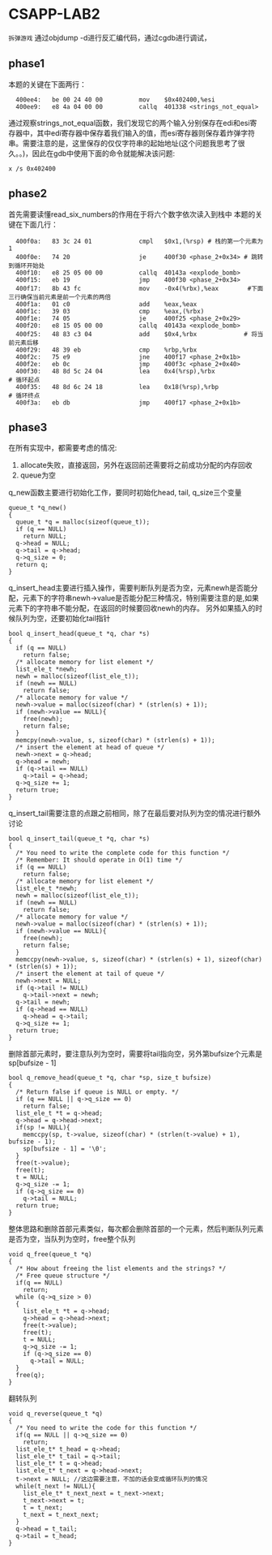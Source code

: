 # CSAPP-LAB2
``拆弹游戏``
通过objdump -d进行反汇编代码，通过cgdb进行调试，
## phase1
本题的关键在下面两行：
```
  400ee4:	be 00 24 40 00       	mov    $0x402400,%esi
  400ee9:	e8 4a 04 00 00       	callq  401338 <strings_not_equal>
```
通过观察strings_not_equal函数，我们发现它的两个输入分别保存在edi和esi寄存器中，其中edi寄存器中保存着我们输入的值，而esi寄存器则保存着炸弹字符串。需要注意的是，这里保存的仅仅字符串的起始地址(这个问题我思考了很久。。)，因此在gdb中使用下面的命令就能解决该问题:
```
x /s 0x402400
```
## phase2
首先需要读懂read_six_numbers的作用在于将六个数字依次读入到栈中
本题的关键在下面几行：
```
  400f0a:	83 3c 24 01          	cmpl   $0x1,(%rsp) # 栈的第一个元素为1
  400f0e:	74 20                	je     400f30 <phase_2+0x34> # 跳转到循环开始处
  400f10:	e8 25 05 00 00       	callq  40143a <explode_bomb>
  400f15:	eb 19                	jmp    400f30 <phase_2+0x34>
  400f17:	8b 43 fc             	mov    -0x4(%rbx),%eax        #下面三行确保当前元素是前一个元素的两倍
  400f1a:	01 c0                	add    %eax,%eax
  400f1c:	39 03                	cmp    %eax,(%rbx)
  400f1e:	74 05                	je     400f25 <phase_2+0x29>
  400f20:	e8 15 05 00 00       	callq  40143a <explode_bomb>
  400f25:	48 83 c3 04          	add    $0x4,%rbx             # 将当前元素后移
  400f29:	48 39 eb             	cmp    %rbp,%rbx
  400f2c:	75 e9                	jne    400f17 <phase_2+0x1b>
  400f2e:	eb 0c                	jmp    400f3c <phase_2+0x40>
  400f30:	48 8d 5c 24 04       	lea    0x4(%rsp),%rbx             # 循环起点
  400f35:	48 8d 6c 24 18       	lea    0x18(%rsp),%rbp            # 循环终点
  400f3a:	eb db                	jmp    400f17 <phase_2+0x1b>
```

## phase3
在所有实现中，都需要考虑的情况:
1. allocate失败，直接返回，另外在返回前还需要将之前成功分配的内存回收
2. queue为空


q_new函数主要进行初始化工作，要同时初始化head, tail, q_size三个变量
```
queue_t *q_new()
{
  queue_t *q = malloc(sizeof(queue_t));
  if (q == NULL)
    return NULL;
  q->head = NULL;
  q->tail = q->head;
  q->q_size = 0;
  return q;
}
```

q_insert_head主要进行插入操作，需要判断队列是否为空，元素newh是否能分配，元素下的字符串newh->value是否能分配三种情况，特别需要注意的是,如果元素下的字符串不能分配，在返回的时候要回收newh的内存。
另外如果插入的时候队列为空，还要初始化tail指针

```
bool q_insert_head(queue_t *q, char *s)
{
  if (q == NULL)
    return false;
  /* allocate memory for list element */
  list_ele_t *newh;
  newh = malloc(sizeof(list_ele_t));
  if (newh == NULL)
    return false;
  /* allocate memory for value */
  newh->value = malloc(sizeof(char) * (strlen(s) + 1));
  if (newh->value == NULL){
    free(newh);
    return false;
  }
  memcpy(newh->value, s, sizeof(char) * (strlen(s) + 1));
  /* insert the element at head of queue */
  newh->next = q->head;
  q->head = newh;
  if (q->tail == NULL)
    q->tail = q->head;
  q->q_size += 1;
  return true;
}
```

q_insert_tail需要注意的点跟之前相同，除了在最后要对队列为空的情况进行额外讨论
```
bool q_insert_tail(queue_t *q, char *s)
{
  /* You need to write the complete code for this function */
  /* Remember: It should operate in O(1) time */
  if (q == NULL)
    return false;
  /* allocate memory for list element */
  list_ele_t *newh;
  newh = malloc(sizeof(list_ele_t));
  if (newh == NULL)
    return false;
  /* allocate memory for value */
  newh->value = malloc(sizeof(char) * (strlen(s) + 1));
  if (newh->value == NULL){
    free(newh);
    return false;
  }
  memccpy(newh->value, s, sizeof(char) * (strlen(s) + 1), sizeof(char) * (strlen(s) + 1));
  /* insert the element at tail of queue */
  newh->next = NULL;
  if (q->tail != NULL)
    q->tail->next = newh;
  q->tail = newh;
  if (q->head == NULL)
    q->head = q->tail;
  q->q_size += 1;
  return true;
}
```

删除首部元素时，要注意队列为空时，需要将tail指向空，另外第bufsize个元素是sp[bufsize - 1]
```
bool q_remove_head(queue_t *q, char *sp, size_t bufsize)
{
  /* Return false if queue is NULL or empty. */
  if (q == NULL || q->q_size == 0)
    return false;
  list_ele_t *t = q->head;
  q->head = q->head->next;
  if(sp != NULL){
    memccpy(sp, t->value, sizeof(char) * (strlen(t->value) + 1), bufsize - 1);
    sp[bufsize - 1] = '\0';
  }
  free(t->value);
  free(t);
  t = NULL;
  q->q_size -= 1;
  if (q->q_size == 0)
    q->tail = NULL;
  return true;
}
```

整体思路和删除首部元素类似，每次都会删除首部的一个元素，然后判断队列元素是否为空，当队列为空时，free整个队列
```
void q_free(queue_t *q)
{
  /* How about freeing the list elements and the strings? */
  /* Free queue structure */
  if(q == NULL)
    return;
  while (q->q_size > 0)
  {
    list_ele_t *t = q->head;
    q->head = q->head->next;
    free(t->value);
    free(t);
    t = NULL;
    q->q_size -= 1;
    if (q->q_size == 0) 
      q->tail = NULL; 
  }
  free(q);
}
```

翻转队列
```
void q_reverse(queue_t *q)
{
  /* You need to write the code for this function */
  if(q == NULL || q->q_size == 0)
    return;
  list_ele_t* t_head = q->head;
  list_ele_t* t_tail = q->tail;
  list_ele_t* t = q->head;
  list_ele_t* t_next = q->head->next;
  t->next = NULL; //这边需要注意，不加的话会变成循环队列的情况
  while(t_next != NULL){
    list_ele_t* t_next_next = t_next->next;
    t_next->next = t;
    t = t_next;
    t_next = t_next_next;
  }
  q->head = t_tail;
  q->tail = t_head;
}
```